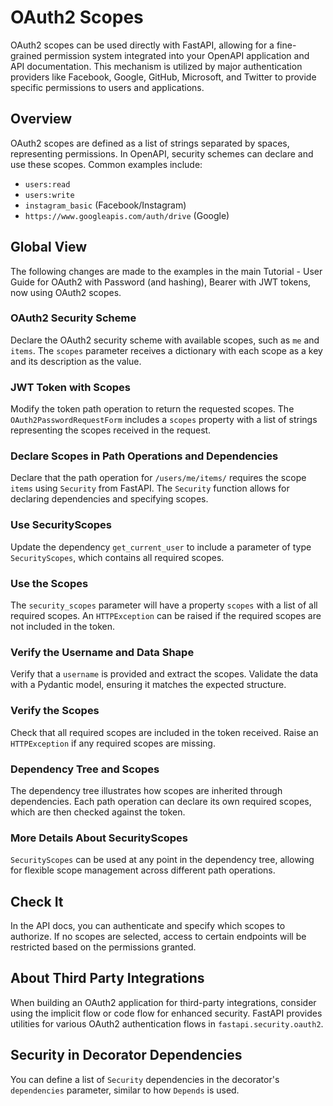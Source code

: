 # OAuth2 Scopes

OAuth2 scopes can be used directly with FastAPI, allowing for a fine-grained permission system integrated into your OpenAPI application and API documentation. This mechanism is utilized by major authentication providers like Facebook, Google, GitHub, Microsoft, and Twitter to provide specific permissions to users and applications.

## Overview

OAuth2 scopes are defined as a list of strings separated by spaces, representing permissions. In OpenAPI, security schemes can declare and use these scopes. Common examples include:
- `users:read`
- `users:write`
- `instagram_basic` (Facebook/Instagram)
- `https://www.googleapis.com/auth/drive` (Google)

## Global View

The following changes are made to the examples in the main Tutorial - User Guide for OAuth2 with Password (and hashing), Bearer with JWT tokens, now using OAuth2 scopes.

### OAuth2 Security Scheme

Declare the OAuth2 security scheme with available scopes, such as `me` and `items`. The `scopes` parameter receives a dictionary with each scope as a key and its description as the value.

### JWT Token with Scopes

Modify the token path operation to return the requested scopes. The `OAuth2PasswordRequestForm` includes a `scopes` property with a list of strings representing the scopes received in the request.

### Declare Scopes in Path Operations and Dependencies

Declare that the path operation for `/users/me/items/` requires the scope `items` using `Security` from FastAPI. The `Security` function allows for declaring dependencies and specifying scopes.

### Use SecurityScopes

Update the dependency `get_current_user` to include a parameter of type `SecurityScopes`, which contains all required scopes.

### Use the Scopes

The `security_scopes` parameter will have a property `scopes` with a list of all required scopes. An `HTTPException` can be raised if the required scopes are not included in the token.

### Verify the Username and Data Shape

Verify that a `username` is provided and extract the scopes. Validate the data with a Pydantic model, ensuring it matches the expected structure.

### Verify the Scopes

Check that all required scopes are included in the token received. Raise an `HTTPException` if any required scopes are missing.

### Dependency Tree and Scopes

The dependency tree illustrates how scopes are inherited through dependencies. Each path operation can declare its own required scopes, which are then checked against the token.

### More Details About SecurityScopes

`SecurityScopes` can be used at any point in the dependency tree, allowing for flexible scope management across different path operations.

## Check It

In the API docs, you can authenticate and specify which scopes to authorize. If no scopes are selected, access to certain endpoints will be restricted based on the permissions granted.

## About Third Party Integrations

When building an OAuth2 application for third-party integrations, consider using the implicit flow or code flow for enhanced security. FastAPI provides utilities for various OAuth2 authentication flows in `fastapi.security.oauth2`.

## Security in Decorator Dependencies

You can define a list of `Security` dependencies in the decorator's `dependencies` parameter, similar to how `Depends` is used.